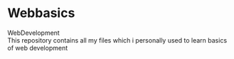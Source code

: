 # Webbasics
WebDevelopment
<br>
This repository contains all my files which i personally used to learn basics of web development
